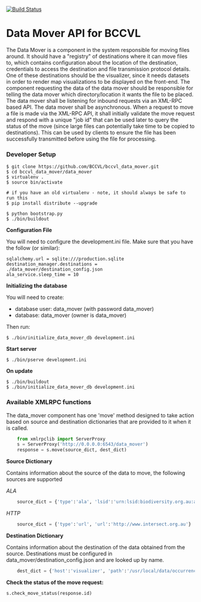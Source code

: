 [![Build Status](http://118.138.242.168/buildStatus/icon?job=data_mover)](http://118.138.242.168/job/data_mover/)

Data Mover API for BCCVL
================
The Data Mover is a component in the system responsible for moving files around. It should have a "registry" of destinations where it can move files to, which contains configuration about the location of the destination, credentials to access the destination and file transmission protocol details.
One of these destinations should be the visualizer, since it needs datasets in order to render map visualizations to be displayed on the front-end.
The component requesting the data of the data mover should be responsible for telling the data mover which directory/location it wants the file to be placed.
The data mover shall be listening for inbound requests via an XML-RPC based API.
The data mover shall be asynchronous. When a request to move a file is made via the XML-RPC API, it shall initially validate the move request and respond with a unique "job id" that can be used later to query the status of the move (since large files can potentially take time to be copied to destinations). This can be used by clients to ensure the file has been successfully transmitted before using the file for processing.

### Developer Setup

    $ git clone https://github.com/BCCVL/bccvl_data_mover.git
    $ cd bccvl_data_mover/data_mover
    $ virtualenv .
    $ source bin/activate

    # if you have an old virtualenv - note, it should always be safe to run this
    $ pip install distribute --upgrade

    $ python bootstrap.py
    $ ./bin/buildout


**Configuration File**

You will need to configure the development.ini file.
Make sure that you have the follow (or similar):

    sqlalchemy.url = sqlite:///production.sqlite
    destination_manager.destinations = ./data_mover/destination_config.json
    ala_service.sleep_time = 10

**Initializing the database**

You will need to create:
* database user: data_mover (with password data_mover)
* database: data_mover (owner is data_mover)

Then run:

    $ ./bin/initialize_data_mover_db development.ini

**Start server**

    $ ./bin/pserve development.ini

**On update**

    $ ./bin/buildout
    $ ./bin/initialize_data_mover_db development.ini

### Available XMLRPC functions

The data_mover component has one 'move' method designed to take action based on source and
destination dictionaries that are provided to it when it is called.

```python
    from xmlrpclib import ServerProxy
    s = ServerProxy('http://0.0.0.0:6543/data_mover')
    response = s.move(source_dict, dest_dict)
```

**Source Dictionary**

Contains information about the source of the data to move, the following sources are supported

*ALA*

```python
    source_dict = {'type':'ala', 'lsid':'urn:lsid:biodiversity.org.au:afd.taxon:31a9b8b8-4e8f-4343-a15f-2ed24e0bf1ae'}
```

*HTTP*

```python
    source_dict = {'type':'url', 'url':'http://www.intersect.org.au'}
```

**Destination Dictionary**

Contains information about the destination of the data obtained from the source.
Destinations must be configured in data_mover/destination_config.json and are looked up by name.

```python
    dest_dict = {'host':'visualizer', 'path':'/usr/local/data/occurrence'}
```

**Check the status of the move request:**

    s.check_move_status(response.id)
